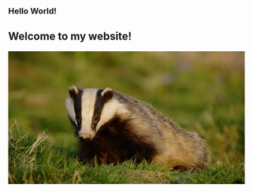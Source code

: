 ### Hello World!

## Welcome to my website!

![Badger](https://raw.githubusercontent.com/ryanlaycock/ryanlaycock.uk/main/content/hello_world/badger.jpg)